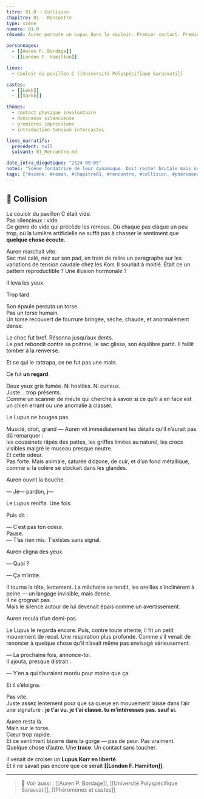 ```yaml
---
titre: 01.0 - Collision
chapitre: 01 - Rencontre
type: scène
numéro: 01.0
résumé: Auren percute un Lupus dans le couloir. Premier contact. Premier déséquilibre.

personnages:
  - [[Auren P. Bordage]]
  - [[London F. Hamilton]]

lieux:
  - Couloir du pavillon C [[Université Polyspécifique Sarasvati]]

castes:
  - [[Lekk]]
  - [[Varkh]]

thèmes:
  - contact physique involontaire
  - dominance silencieuse
  - premières impressions
  - introduction tension intercastes

liens_narratifs:
  précédent: null
  suivant: 01_Rencontre.md

date_intra_diegetique: "2124-09-05"
notes: "Scène fondatrice de leur dynamique. Doit rester brutale mais non-violente. Le regard compte plus que le geste. London = énigme vivante. Auren = première brèche phéromonale."
tags: ["#scène, #roman, #chapitre01, #rencontre, #collision, #phéromones, #university"]
---
```


## 📝 Collision

Le couloir du pavillon C était vide.  
Pas silencieux : vide.  
Ce genre de vide qui précède les remous. Où chaque pas claque un peu trop, où la lumière artificielle ne suffit pas à chasser le sentiment que **quelque chose écoute**.

Auren marchait vite.  
Sac mal calé, nez sur son pad, en train de relire un paragraphe sur les variations de tension caudale chez les Korr. Il souriait à moitié. Était ce un pattern reproductible ? Une illusion hormonale ?

Il leva les yeux.

Trop tard.

Son épaule percuta un torse.  
Pas un torse humain.  
Un torse recouvert de fourrure bringée, sèche, chaude, et anormalement dense.

Le choc fut bref. Résonna jusqu’aux dents.  
Le pad rebondit contre sa poitrine, le sac glissa, son équilibre partit. Il faillit tomber à la renverse.

Et ce qui le rattrapa, ce ne fut pas une main.

Ce fut **un regard**.

Deux yeux gris fumée. Ni hostiles. Ni curieux.  
Juste… trop présents.  
Comme un scanner de meute qui cherche à savoir si ce qu’il a en face est un chien errant ou une anomalie à classer.

Le Lupus ne bougea pas.

Musclé, droit, grand — Auren vit immédiatement les détails qu’il n’aurait pas dû remarquer :  
les coussinets râpés des pattes, les griffes limées au naturel, les crocs visibles malgré le museau presque neutre.  
Et cette odeur.  
Pas forte. Mais animale, saturée d’ozone, de cuir, et d’un fond métallique, comme si la colère se stockait dans les glandes.

Auren ouvrit la bouche.

— Je— pardon, j—

Le Lupus renifla. Une fois.

Puis dit :

— C’est pas ton odeur.  
Pause.  
— T’as rien mis. T’existes sans signal.

Auren cligna des yeux.

— Quoi ?

— Ça m’irrite.

Il tourna la tête, lentement. La mâchoire se tendit, les oreilles s’inclinèrent à peine — un langage invisible, mais dense.  
Il ne grognait pas.  
Mais le silence autour de lui devenait épais comme un avertissement.

Auren recula d’un demi-pas.

Le Lupus le regarda encore. Puis, contre toute attente, il fit un petit mouvement de recul. Une respiration plus profonde. Comme s’il venait de renoncer à quelque chose qu’il n’avait même pas envisagé sérieusement.

— La prochaine fois, annonce-toi.  
Il ajouta, presque distrait :

— Y’en a qui t’auraient mordu pour moins que ça.

Et il s’éloigna.

Pas vite.  
Juste assez lentement pour que sa queue en mouvement laisse dans l’air une signature : **je t’ai vu. je t’ai classé. tu m’intéresses pas. sauf si.**

Auren resta là.  
Main sur le torse.  
Cœur trop rapide.  
Et ce sentiment bizarre dans la gorge — pas de peur. Pas vraiment.  
Quelque chose d’autre. Une **trace**. Un contact sans toucher.

Il venait de croiser un **Lupus Korr en liberté**.  
Et il ne savait pas encore que ce serait **[[London F. Hamilton]]**.

---

> 🔗 Voir aussi : [[Auren P. Bordage]], [[Université Polyspécifique Sarasvati]], [[Phéromones et castes]]
